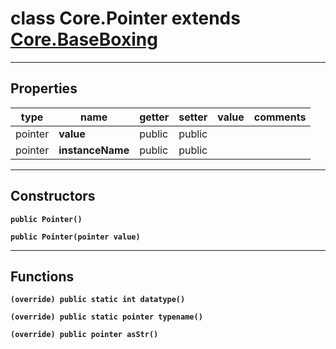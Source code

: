 class Core.Pointer extends [Core.BaseBoxing](Core.BaseBoxing.md)
===

---
Properties
---
|type|name|getter|setter|value|comments|
|--- |--- |--- |--- |--- |--- |
|pointer|__value__|public|public|||
|pointer|__instanceName__|public|public|||

---
Constructors
---

__`public Pointer()`__
<div style="margin:1em">

</div>


__`public Pointer(pointer value)`__
<div style="margin:1em">

</div>


---
Functions
---

__`(override) public static int datatype()`__
<div style="margin:1em">

</div>


__`(override) public static pointer typename()`__
<div style="margin:1em">

</div>


__`(override) public pointer asStr()`__
<div style="margin:1em">

</div>

